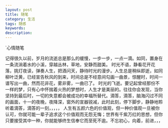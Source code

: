 ```yaml
---
layout: post
title: 随笔
category: 生活
tags: 随感
keywords: 
description: 
---
```

`心情随笔

  记得很久以前，岁月的流逝总是那么的缓慢，一步一步，一点一滴。如同，置身在一条流淌着水的小溪，穿越丛林，草地，安静而甜美。
        时光不语，静看花开花落，挑灯夜读，弹奏人生，把酒问天，静待时光的漫步。人生总是稍纵即逝，如同柳叶泛黄，已经宣告秋风的到来，时间总是不经意间勾画一曲景，惊醒时，时间一谱写出一曲，然而花非花，雾非雾，一曲已了。
       时光的飞逝。要记起曾经那份不一样的梦，只有心中怀揣着火热的梦想时，人生才是美丽的。往往你会发现，当你坚持到最后时，一切的失意都会被成功的幸福所替代。滴答，滴答，脑海闪过不同的画面，十一的夜晚，夜降深，窗外的宣器锐减，此时此刻，停下脚步，静静地聆听着滴答，滴答的一刻，，，，，
       人生有五颜六色的价值观，但一种价值观一旦被你认可，你就可能一辈子追求这个价值观而无怨无悔；世界有千紫万红的思想，但你只要接受其中一种，你就能够终生信奉它而至死不逾。不忘初心，向着，前进，，，
